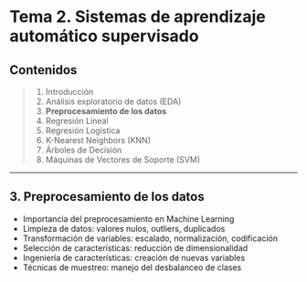 
# Tema 2. Sistemas de aprendizaje automático supervisado

## Contenidos

> 1. Introducción
> 2. Análisis exploratorio de datos (EDA)
> 3. **Preprocesamiento de los datos**
> 4. Regresión Lineal
> 5. Regresión Logística
> 6. K-Nearest Neighbors (KNN)
> 7. Árboles de Decisión
> 8. Máquinas de Vectores de Soporte (SVM)

---

## 3. Preprocesamiento de los datos

- Importancia del preprocesamiento en Machine Learning
- Limpieza de datos: valores nulos, outliers, duplicados
- Transformación de variables: escalado, normalización, codificación
- Selección de características: reducción de dimensionalidad
- Ingeniería de características: creación de nuevas variables
- Técnicas de muestreo: manejo del desbalanceo de clases
